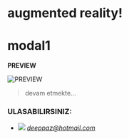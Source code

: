 # augmented reality!

# modal1

**PREVIEW** 

![PREVIEW](https://deeppaz.github.io/ar_techn/)


> devam etmekte...

### ULASABILIRSINIZ:
- ![](http://icons.iconarchive.com/icons/iconsmind/outline/48/Mail-icon.png) *deeppaz@hotmail.com*